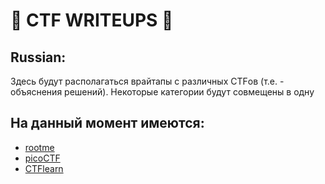 # :triangular_flag_on_post: __CTF WRITEUPS__ :closed_lock_with_key:
## Russian:
Здесь будут располагаться врайтапы с различных CTFов (т.е. - объяснения решений). Некоторые категории будут совмещены в одну
## На данный момент имеются:
- [rootme](https://github.com/YanaGerasimenko/ctf-writeups/tree/main/rootme)
- [picoCTF](https://github.com/YanaGerasimenko/ctf-writeups/tree/main/picoCTF)
- [CTFlearn](https://github.com/YanaGerasimenko/ctf-writeups/tree/main/ctflearn)
